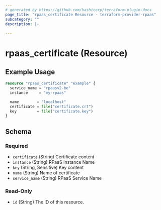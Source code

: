 ```yaml
---
# generated by https://github.com/hashicorp/terraform-plugin-docs
page_title: "rpaas_certificate Resource - terraform-provider-rpaas"
subcategory: ""
description: |-
  
---
```


# rpaas_certificate (Resource)



## Example Usage

```terraform
resource "rpaas_certificate" "example" {
  service_name = "rpaasv2-be"
  instance     = "my-rpaas"

  name        = "localhost"
  certificate = file("certificate.crt")
  key         = file("certificate.key")
}
```

<!-- schema generated by tfplugindocs -->
## Schema

### Required

- `certificate` (String) Certificate content
- `instance` (String) RPaaS Instance Name
- `key` (String, Sensitive) Key content
- `name` (String) Name of certificate
- `service_name` (String) RPaaS Service Name

### Read-Only

- `id` (String) The ID of this resource.


